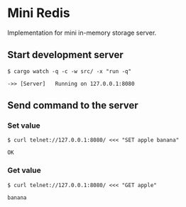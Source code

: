 # Mini Redis

Implementation for mini in-memory storage server.

## Start development server
```
$ cargo watch -q -c -w src/ -x "run -q"

->> [Server]   Running on 127.0.0.1:8080

```

## Send command to the server
### Set value
```
$ curl telnet://127.0.0.1:8080/ <<< "SET apple banana"

OK
```

### Get value
```
$ curl telnet://127.0.0.1:8080/ <<< "GET apple"

banana
```
